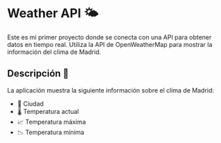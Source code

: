 # Weather API 🌤️

Este es mi primer proyecto donde se conecta con una API para obtener datos en tiempo real. Utiliza la API de OpenWeatherMap para mostrar la información del clima de Madrid.

## Descripción 📝

La aplicación muestra la siguiente información sobre el clima de Madrid:
- 🌆 Ciudad
- 🌡️ Temperatura actual
- 📈 Temperatura máxima
- 📉 Temperatura mínima
